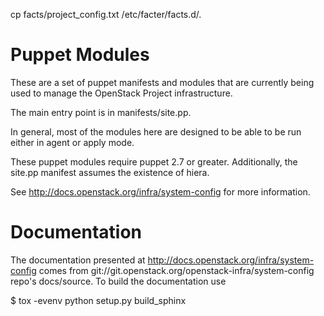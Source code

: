 cp facts/project_config.txt /etc/facter/facts.d/. 

Puppet Modules
==============

These are a set of puppet manifests and modules that are currently being
used to manage the OpenStack Project infrastructure.

The main entry point is in manifests/site.pp.

In general, most of the modules here are designed to be able to be run
either in agent or apply mode.

These puppet modules require puppet 2.7 or greater. Additionally, the
site.pp manifest assumes the existence of hiera.

See http://docs.openstack.org/infra/system-config for more information.

Documentation
==============

The documentation presented at http://docs.openstack.org/infra/system-config comes from
git://git.openstack.org/openstack-infra/system-config repo's docs/source.  To
build the documentation use

 $ tox -evenv python setup.py build_sphinx
